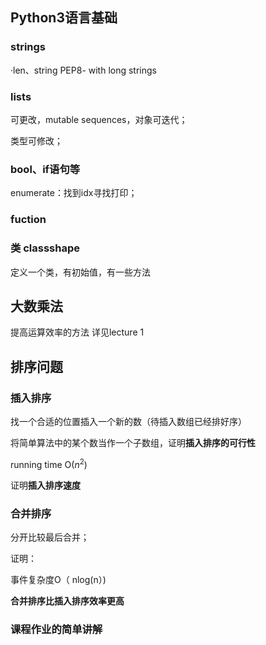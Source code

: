 ## Python3语言基础

### strings

·len、string    PEP8- with long strings

### lists

可更改，mutable sequences，对象可迭代；

类型可修改；

### bool、if语句等

enumerate：找到idx寻找打印；

### fuction

### 类 classshape

定义一个类，有初始值，有一些方法

## 大数乘法

提高运算效率的方法 详见lecture 1

## 排序问题

### 插入排序

找一个合适的位置插入一个新的数（待插入数组已经排好序）

将简单算法中的某个数当作一个子数组，证明**插入排序的可行性**

running time O($n^2$)

证明**插入排序速度**

### 合并排序

分开比较最后合并；

证明：

事件复杂度O（ nlog(n）)

**合并排序比插入排序效率更高**

### 课程作业的简单讲解








